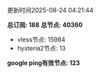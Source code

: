 更新时间2025-08-24 04:21:44

**总订阅: 188**
**总节点: 40360**
- vless节点: 15984
- hysteria2节点: 13

**google ping有效节点: 123**
